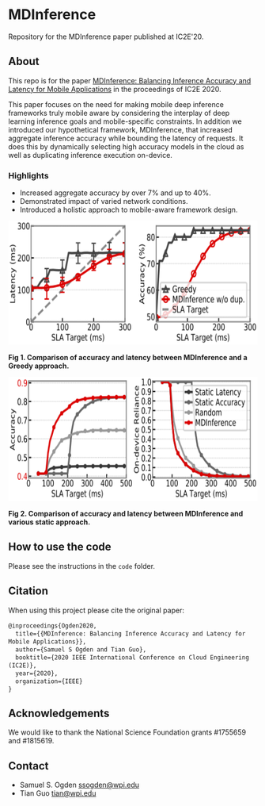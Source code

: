 # MDInference
Repository for the MDInference paper published at IC2E'20.

## About

This repo is for the paper [MDInference: Balancing Inference Accuracy and Latency for Mobile Applications](https://arxiv.org/abs/2002.06603) in the proceedings of IC2E 2020.

This paper focuses on the need for making mobile deep inference frameworks truly mobile aware by considering the interplay of deep learning inference goals and mobile-specific constraints.
In addition we introduced our hypothetical framework, MDInference, that increased aggregate inference accuracy while bounding the latency of requests.
It does this by dynamically selecting high accuracy models in the cloud as well as duplicating inference execution on-device.

### Highlights

- Increased aggregate accuracy by over 7\% and up to 40\%.
- Demonstrated impact of varied network conditions.
- Introduced a holistic approach to mobile-aware framework design.

<div align="center"><img src="./imgs/static-greedy-comparison-times.png" height="250"></div>

**Fig 1. Comparison of accuracy and latency between MDInference and a Greedy approach.**


<div align="center"><img src="./imgs/on-device-model-usage-sla-sweep-residential.png" height="250"></div>

**Fig 2. Comparison of accuracy and latency between MDInference and various static approach.**


## How to use the code
Please see the instructions in the `code` folder.

## Citation

When using this project please cite the original paper:

```
@inproceedings{Ogden2020,
  title={{MDInference: Balancing Inference Accuracy and Latency for Mobile Applications}},
  author={Samuel S Ogden and Tian Guo},
  booktitle={2020 IEEE International Conference on Cloud Engineering (IC2E)},
  year={2020},
  organization={IEEE}
}
```

## Acknowledgements

We would like to thank the National Science Foundation grants #1755659 and #1815619.


## Contact
* Samuel S. Ogden <ssogden@wpi.edu>
* Tian Guo <tian@wpi.edu>
